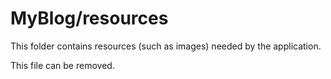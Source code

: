 # MyBlog/resources

This folder contains resources (such as images) needed by the application. 

This file can be removed.
